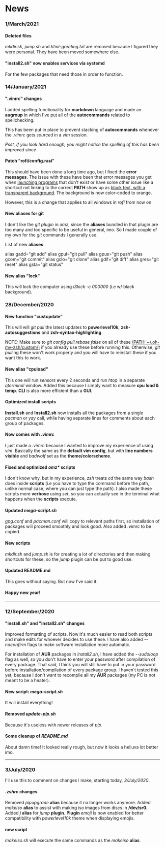 # News
<h3>1/March/2021</h3>

<h4>Deleted files</h4>
<i>mkdir.sh, jump.sh</i> and <i>html-greeting.txt</i> are removed because I figured they were personal. They have been moved somewhere else.

<h4>"install2.sh" now enables services via systemd</h4>
For the few packages that need those in order to function.

<h3>14/January/2021</h3>

<h4>".vimrc" changes</h4>

I added spelling functionality for <b>markdown</b> language and made an <b>augroup</b> in which I've put all of the <b>autocommands</b> related to spellchecking.

This has been put in place to prevent stacking of <b>autocommands</b> whenever the <i>.vimrc</i> gets <i>source</i>d in a <i>vim</i> session.

<i>Psst, if you look hard enough, you might notice the spelling of this has been improved since</i>

<h4>Patch "rofi/config.rasi"</h4>

This should have been done a long time ago, but I fixed the <b>error messages</b>. The issue with these have been that error messages you get when <u>launching programs</u> that don't exist or have some other issue like a shortcut not linking to the correct <b>PATH</b> show up as <u>black text, with a transparent background</u>. The background is now color-coded to orange.

However, this is a change that applies to all windows in <i>rofi</i> from now on.

<h4>New aliases for git</h4>

I don't like the <i>git plugin</i> in <i>omz</i>, since the <b>aliases</b> bundled in that plugin are too many and too specific to be useful in general, imo. So I made couple of my own for the <i>git</i> commands I generally use.

List of new <b>aliases</b>:

alias gadd="git add"
alias gpul="git pull"
alias gpus="git push"
alias gcom="git commit"
alias gclo="git clone"
alias gdif="git diff"
alias gres="git reset"
alias gsta="git status"

<h4>New alias "lock"</h4>

This will lock the computer using <i>i3lock -c 000000</i> (i.e w/ black background).

<h3>28/December/2020</h3>

<h4>New function "custupdate"</h4>

This will will <i>git pull</i> the latest updates to <b>powerlevel10k</b>, <b>zsh-autosuggestions</b> and <b>zsh-syntax-highlighting</b>.

NOTE: Make sure to <i>git config pull.rebase false</i> on all of these <u>(PATH: ~/.oh-my-zsh/custom/)</u> if you already use these before running this. Otherwise, <i>git pull</i>ing these won't work properly and you will have to reinstall these if you want this to work.

<h4>New alias "cpuload"</h4>

This one will run <i>sensors</i> every 2 seconds and run <i>htop</i> in a separate <i>qterminal</i> window. Added this because I simply want to measure <b>cpu load & temp</b>. <b>CLI</b> is also more efficient than a <b>GUI</b>.

<h4>Optimized install scripts</h4>

<b>Install.sh</b> and <b>Install2.sh</b> now installs all the packages from a single <i>pacman</i> or <i>yay</i> call, while having separate lines for comments about each group of packages.

<h4>Now comes with <i>.vimrc</i></h4>

I just made a <i>.vimrc</i> because I wanted to improve my experience of using <i>vim</i>. Basically the same as the <b>default vim config</b>, but with <b>line numbers visible</b> and <i>badwolf</i> set as the <b>theme/colorscheme</b>.

<h4>Fixed and optimized <i>omz*</i> scripts</h4>

I don't know why, but in my experience, <i>zsh</i> treats <i>cd</i> the same way <i>bash</i> does inside <b>scripts</b> (i.e you have to type the command before the path, unlike normal case, where you can just type the path). I also made these scripts more <b>verbose</b> using <i>set</i>, so you can actually see in the terminal what happens when the <b>scripts</b> execute.

<h4>Updated <i>mega-script.sh</i></h4>

<i>gpg.conf</i> and <i>pacman.conf</i> will copy to relevant paths first, so installation of packages will proceed smoothly and look good. Also added <i>.vimrc</i> to be copied.

<h4>New scripts</h4>

<i>mkdir.sh</i> and <i>jump.sh</i> is for creating a lot of directories and then making shortcuts for these, so the <i>jump</i> plugin can be put to good use.

<h4>Updated README.md</h4>

This goes without saying. But now I've said it.

<h4>Happy new year!</h4>

---

<h3>12/September/2020</h3>

<h4>"install.sh" and "install2.sh" changes</h4>

Improved formatting of scripts. Now it's much easier to read both scripts and make edits for whoever decides to use these. I have also added <i>--noconfirm</i> flags to make software installation more automatic. 

For installation of <b>AUR</b> packages in <i>install2.sh</i>, I have added the <i>--sudoloop</i> flag as well, so you don't have to enter your password after compilation of every package. That said, I think you will still have to put in your password before installation/compilation of every package group. I haven't tested this yet, because I don't want to recompile all my <b>AUR</b> packages (my PC is not meant to be a heater).

<h4>New script: <i>mega-script.sh</i></h4>

It will install everything!

<h4>Removed <i>update-pip.sh</i></h4>

Because it's useless with newer releases of <i>pip</i>.

<h4>Some cleanup of <i>README.md</i></h4>

About damn time! It looked really rough, but now it looks a helluva lot better imo.

---

<h3>3/July/2020</h3>

I'll use this to comment on changes I make, starting today, <i>3/July/2020</i>.

<h4><i>.zshrc</i> changes</h4>
Removed <i>pipupgrade</i> <b>alias</b> because it no longer works anymore. Added <i>makeiso</i> <b>alias</b> to assist with making iso images from discs in <b>/dev/sr0</b>. Added <i>j</i> <b>alias</b> for <i>jump</i> <b>plugin</b>. <b>Plugin</b> <i>emoji</i> is now enabled for better compatibility with <i>powerlevel10k</i> theme when displaying emojis.

<h4>new script</h4>
<i>makeiso.sh</i> will execute the same commands as the <i>makeiso</i> <b>alias</b>.
